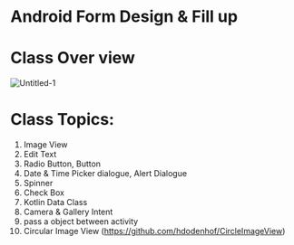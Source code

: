 # Android Form Design & Fill up
# Class Over view
![Untitled-1](https://user-images.githubusercontent.com/48696824/113483541-c9cc2700-94c5-11eb-94d8-8b5fc0327c54.jpg)

# Class Topics:
1. Image View
2. Edit Text
3. Radio Button, Button
4. Date & Time Picker dialogue, Alert Dialogue
5. Spinner
6. Check Box
7. Kotlin Data Class
8. Camera & Gallery Intent
9. pass a object between activity
10. Circular Image View (https://github.com/hdodenhof/CircleImageView)


